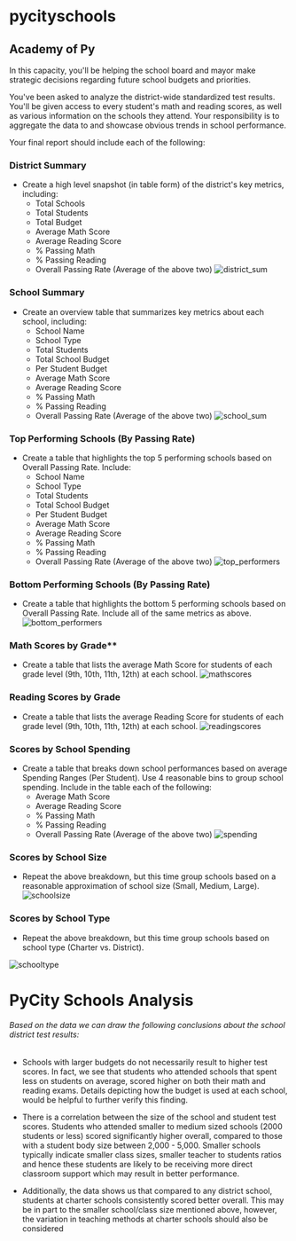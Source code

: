 # pycityschools


## Academy of Py

In this capacity, you'll be helping the  school board and mayor make strategic decisions regarding future school budgets and priorities.

You've been asked to analyze the district-wide standardized test results. You'll be given access to every student's math and reading scores, as well as various information on the schools they attend. Your responsibility is to aggregate the data to and showcase obvious trends in school performance.

Your final report should include each of the following:

### District Summary

* Create a high level snapshot (in table form) of the district's key metrics, including:
  * Total Schools
  * Total Students
  * Total Budget
  * Average Math Score
  * Average Reading Score
  * % Passing Math
  * % Passing Reading
  * Overall Passing Rate (Average of the above two)
![district_sum](https://user-images.githubusercontent.com/49836101/59325550-1dde9980-8ca9-11e9-92cc-edbd307ddfe7.png)

### School Summary

* Create an overview table that summarizes key metrics about each school, including:
  * School Name
  * School Type
  * Total Students
  * Total School Budget
  * Per Student Budget
  * Average Math Score
  * Average Reading Score
  * % Passing Math
  * % Passing Reading
  * Overall Passing Rate (Average of the above two)
![school_sum](https://user-images.githubusercontent.com/49836101/59325526-0acbc980-8ca9-11e9-8295-f0a18d88b081.png)
### Top Performing Schools (By Passing Rate)

* Create a table that highlights the top 5 performing schools based on Overall Passing Rate. Include:
  * School Name
  * School Type
  * Total Students
  * Total School Budget
  * Per Student Budget
  * Average Math Score
  * Average Reading Score
  * % Passing Math
  * % Passing Reading
  * Overall Passing Rate (Average of the above two)
![top_performers](https://user-images.githubusercontent.com/49836101/59325540-16b78b80-8ca9-11e9-9d27-25ec4093ad68.png)

### Bottom Performing Schools (By Passing Rate)

* Create a table that highlights the bottom 5 performing schools based on Overall Passing Rate. Include all of the same metrics as above.
![bottom_performers](https://user-images.githubusercontent.com/49836101/59325553-1fa85d00-8ca9-11e9-96c9-cd9e5e1c22b1.PNG)

### Math Scores by Grade\*\*

* Create a table that lists the average Math Score for students of each grade level (9th, 10th, 11th, 12th) at each school.
![mathscores](https://user-images.githubusercontent.com/49836101/59325547-1ae3a900-8ca9-11e9-9d24-5a0d2611a3bb.png)

### Reading Scores by Grade

* Create a table that lists the average Reading Score for students of each grade level (9th, 10th, 11th, 12th) at each school.
![readingscores](https://user-images.githubusercontent.com/49836101/59325522-07d0d900-8ca9-11e9-8189-400d2363be23.png)


### Scores by School Spending

* Create a table that breaks down school performances based on average Spending Ranges (Per Student). Use 4 reasonable bins to group school spending. Include in the table each of the following:
  * Average Math Score
  * Average Reading Score
  * % Passing Math
  * % Passing Reading
  * Overall Passing Rate (Average of the above two)
![spending](https://user-images.githubusercontent.com/49836101/59325537-14edc800-8ca9-11e9-9b3e-bdcf67c3de68.png)

### Scores by School Size

* Repeat the above breakdown, but this time group schools based on a reasonable approximation of school size (Small, Medium, Large).
![schoolsize](https://user-images.githubusercontent.com/49836101/59325532-0f907d80-8ca9-11e9-96c7-b4198a556182.png)

### Scores by School Type

* Repeat the above breakdown, but this time group schools based on school type (Charter vs. District).

![schooltype](https://user-images.githubusercontent.com/49836101/59325534-128b6e00-8ca9-11e9-9335-f1198904ed91.png)

# PyCity Schools Analysis

###### Based on the data we can draw the following conclusions about the school district test results:

* Schools with larger budgets do not necessarily result to higher test scores. In fact, we see that students who attended schools that spent less on students on average, scored higher on both their math and reading exams. Details depicting how the budget is used at each school, would be helpful to further verify this finding. 

* There is a correlation between the size of the school and student test scores. Students who attended smaller to medium sized schools (2000 students or less) scored significantly higher overall, compared to those with a student body size between 2,000 - 5,000. Smaller schools typically indicate smaller class sizes, smaller teacher to students ratios and hence these students are likely to be receiving more direct classroom support which may result in better performance. 
       
* Additionally, the data shows us that compared to any district school, students at charter schools consistently scored better overall. This may be in part to the smaller school/class size mentioned above, however, the variation in teaching methods at charter schools should also be considered


